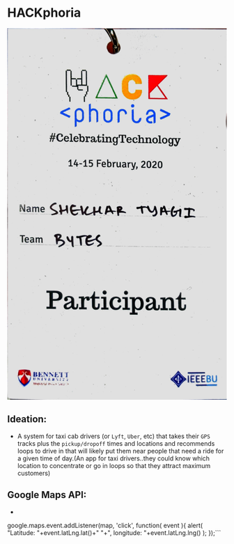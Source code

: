 # HACKphoria
![Hackphoria](./hackphoria.jpg)

## Ideation:
 - A system for taxi cab drivers (or `Lyft`, `Uber`, etc) that takes their `GPS` tracks plus the `pickup/dropoff` times and locations and recommends loops to drive in that will likely put them near people that need a ride for a given time of day.(An app for taxi drivers..they could know which location to concentrate or go in loops so that they attract maximum customers)

## Google Maps API:
 - ```js
  google.maps.event.addListener(map, 'click', function( event ){
  alert( "Latitude: "+event.latLng.lat()+" "+", longitude: "+event.latLng.lng() ); });```
